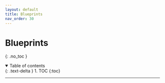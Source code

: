 ```yaml
---
layout: default
title: Blueprints
nav_order: 30
---
```


# Blueprints

{: .no_toc }

<details open markdown="block">
  <summary>
    Table of contents
  </summary>
  {: .text-delta }
1. TOC
{:toc}
</details>

---
